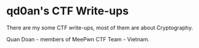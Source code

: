 # qd0an's CTF Write-ups

There are my some CTF write-ups, most of them are about Cryptography.

Quan Doan - members of MeePwn CTF Team - Vietnam.

